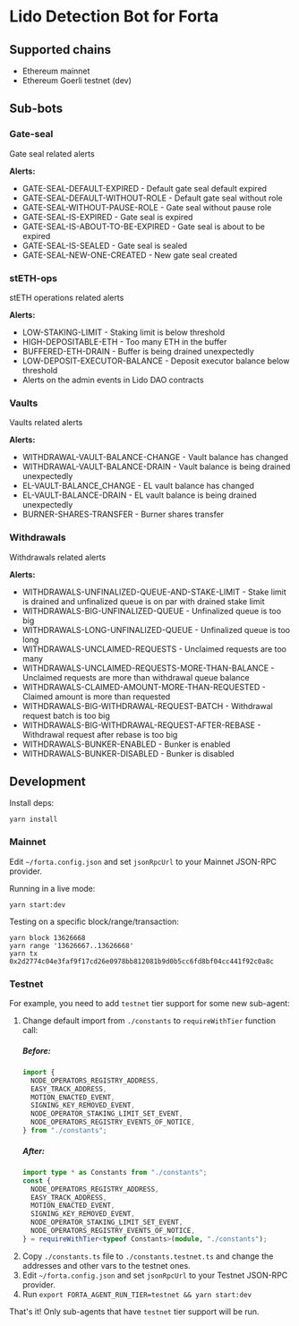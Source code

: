 # Lido Detection Bot for Forta

## Supported chains

- Ethereum mainnet
- Ethereum Goerli testnet (dev)

## Sub-bots

### Gate-seal

Gate seal related alerts

**Alerts:**

- GATE-SEAL-DEFAULT-EXPIRED - Default gate seal default expired
- GATE-SEAL-DEFAULT-WITHOUT-ROLE - Default gate seal without role
- GATE-SEAL-WITHOUT-PAUSE-ROLE - Gate seal without pause role
- GATE-SEAL-IS-EXPIRED - Gate seal is expired
- GATE-SEAL-IS-ABOUT-TO-BE-EXPIRED - Gate seal is about to be expired
- GATE-SEAL-IS-SEALED - Gate seal is sealed
- GATE-SEAL-NEW-ONE-CREATED - New gate seal created


### stETH-ops

stETH operations related alerts

**Alerts:**

- LOW-STAKING-LIMIT - Staking limit is below threshold
- HIGH-DEPOSITABLE-ETH - Too many ETH in the buffer
- BUFFERED-ETH-DRAIN - Buffer is being drained unexpectedly
- LOW-DEPOSIT-EXECUTOR-BALANCE - Deposit executor balance below threshold
- Alerts on the admin events in Lido DAO contracts


### Vaults

Vaults related alerts

**Alerts:**

- WITHDRAWAL-VAULT-BALANCE-CHANGE - Vault balance has changed
- WITHDRAWAL-VAULT-BALANCE-DRAIN - Vault balance is being drained unexpectedly
- EL-VAULT-BALANCE_CHANGE - EL vault balance has changed
- EL-VAULT-BALANCE-DRAIN - EL vault balance is being drained unexpectedly
- BURNER-SHARES-TRANSFER - Burner shares transfer

### Withdrawals

Withdrawals related alerts

**Alerts:**

- WITHDRAWALS-UNFINALIZED-QUEUE-AND-STAKE-LIMIT - Stake limit is drained and unfinalized queue is on par with drained stake limit
- WITHDRAWALS-BIG-UNFINALIZED-QUEUE - Unfinalized queue is too big
- WITHDRAWALS-LONG-UNFINALIZED-QUEUE - Unfinalized queue is too long
- WITHDRAWALS-UNCLAIMED-REQUESTS - Unclaimed requests are too many
- WITHDRAWALS-UNCLAIMED-REQUESTS-MORE-THAN-BALANCE - Unclaimed requests are more than withdrawal queue balance
- WITHDRAWALS-CLAIMED-AMOUNT-MORE-THAN-REQUESTED - Claimed amount is more than requested
- WITHDRAWALS-BIG-WITHDRAWAL-REQUEST-BATCH - Withdrawal request batch is too big
- WITHDRAWALS-BIG-WITHDRAWAL-REQUEST-AFTER-REBASE - Withdrawal request after rebase is too big
- WITHDRAWALS-BUNKER-ENABLED - Bunker is enabled
- WITHDRAWALS-BUNKER-DISABLED - Bunker is disabled


## Development

Install deps:

```
yarn install
```

### Mainnet

Edit `~/forta.config.json` and set `jsonRpcUrl` to your Mainnet JSON-RPC provider.

Running in a live mode:

```
yarn start:dev
```

Testing on a specific block/range/transaction:

```
yarn block 13626668
yarn range '13626667..13626668'
yarn tx 0x2d2774c04e3faf9f17cd26e0978bb812081b9d0b5cc6fd8bf04cc441f92c0a8c
```

### Testnet

For example, you need to add `testnet` tier support for some new sub-agent:

1. Change default import from `./constants` to `requireWithTier` function call:
   ##### Before:
   ```typescript
   import {
     NODE_OPERATORS_REGISTRY_ADDRESS,
     EASY_TRACK_ADDRESS,
     MOTION_ENACTED_EVENT,
     SIGNING_KEY_REMOVED_EVENT,
     NODE_OPERATOR_STAKING_LIMIT_SET_EVENT,
     NODE_OPERATORS_REGISTRY_EVENTS_OF_NOTICE,
   } from "./constants";
   ```
   ##### After:
   ```typescript
   import type * as Constants from "./constants";
   const {
     NODE_OPERATORS_REGISTRY_ADDRESS,
     EASY_TRACK_ADDRESS,
     MOTION_ENACTED_EVENT,
     SIGNING_KEY_REMOVED_EVENT,
     NODE_OPERATOR_STAKING_LIMIT_SET_EVENT,
     NODE_OPERATORS_REGISTRY_EVENTS_OF_NOTICE,
   } = requireWithTier<typeof Constants>(module, "./constants");
   ```
2. Copy `./constants.ts` file to `./constants.testnet.ts` and change the addresses and other vars to the testnet ones.
3. Edit `~/forta.config.json` and set `jsonRpcUrl` to your Testnet JSON-RPC provider.
4. Run `export FORTA_AGENT_RUN_TIER=testnet && yarn start:dev`

That's it! Only sub-agents that have `testnet` tier support will be run.
